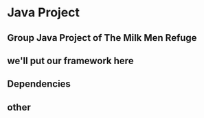 # Java Project

## Group Java Project of The Milk Men Refuge



## we'll put our framework here


## Dependencies


## other
